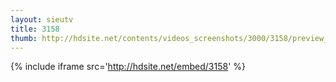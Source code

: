 ```yaml
---
layout: sieutv
title: 3158
thumb: http://hdsite.net/contents/videos_screenshots/3000/3158/preview_360p.mp4.jpg
---
```

{% include iframe src='http://hdsite.net/embed/3158' %}
 
